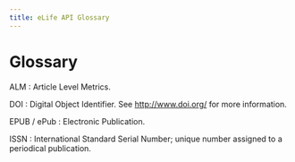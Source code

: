```yaml
--- 
title: eLife API Glossary
---
```



# Glossary

ALM
: Article Level Metrics.

DOI
: Digital Object Identifier. See <http://www.doi.org/> for more information.

EPUB / ePub
: Electronic Publication.

ISSN
: International Standard Serial Number; unique number assigned to a periodical publication.